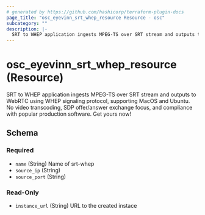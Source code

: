 ```yaml
---
# generated by https://github.com/hashicorp/terraform-plugin-docs
page_title: "osc_eyevinn_srt_whep_resource Resource - osc"
subcategory: ""
description: |-
  SRT to WHEP application ingests MPEG-TS over SRT stream and outputs to WebRTC using WHEP signaling protocol, supporting MacOS and Ubuntu. No video transcoding, SDP offer&#x2F;answer exchange focus, and compliance with popular production software. Get yours now!
---
```


# osc_eyevinn_srt_whep_resource (Resource)

SRT to WHEP application ingests MPEG-TS over SRT stream and outputs to WebRTC using WHEP signaling protocol, supporting MacOS and Ubuntu. No video transcoding, SDP offer&#x2F;answer exchange focus, and compliance with popular production software. Get yours now!



<!-- schema generated by tfplugindocs -->
## Schema

### Required

- `name` (String) Name of srt-whep
- `source_ip` (String)
- `source_port` (String)

### Read-Only

- `instance_url` (String) URL to the created instace

